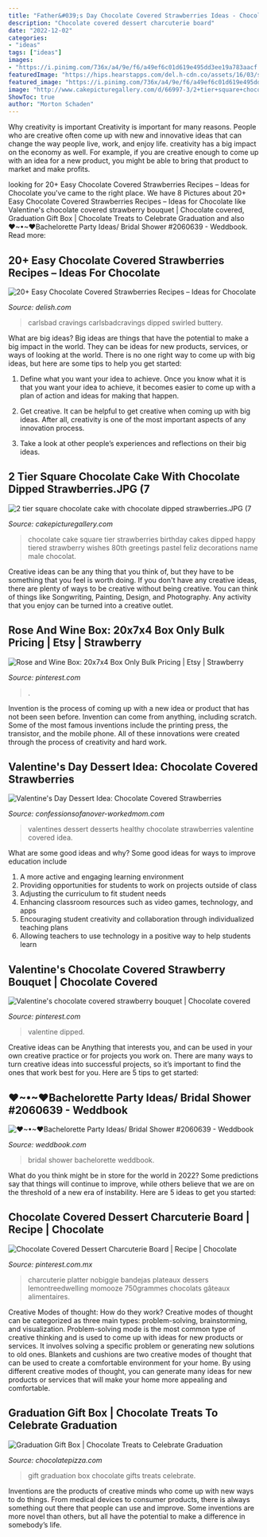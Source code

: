 ```yaml
---
title: "Father&#039;s Day Chocolate Covered Strawberries Ideas - Chocolate Cake Square Tier Strawberries Birthday Cakes Dipped Happy Tiered Strawberry Wishes 80th Greetings Pastel Feliz Decorations Name Male Chocolat"
description: "Chocolate covered dessert charcuterie board"
date: "2022-12-02"
categories:
- "ideas"
tags: ["ideas"]
images:
- "https://i.pinimg.com/736x/a4/9e/f6/a49ef6c01d619e495dd3ee19a783aacf.jpg"
featuredImage: "https://hips.hearstapps.com/del.h-cdn.co/assets/16/03/strawberry-cake-08.jpg?crop=1.0xw:1xh;center,top&amp;resize=768:*"
featured_image: "https://i.pinimg.com/736x/a4/9e/f6/a49ef6c01d619e495dd3ee19a783aacf.jpg"
image: "http://www.cakepicturegallery.com/d/66997-3/2+tier+square+chocolate+cake+with+chocolate+dipped+strawberries.JPG"
ShowToc: true
author: "Morton Schaden"
---
```



Why creativity is important
Creativity is important for many reasons. People who are creative often come up with new and innovative ideas that can change the way people live, work, and enjoy life. creativity has a big impact on the economy as well. For example, if you are creative enough to come up with an idea for a new product, you might be able to bring that product to market and make profits.

	

		
looking for 20+ Easy Chocolate Covered Strawberries Recipes – Ideas for Chocolate you've came to the right place. We have 8 Pictures about 20+ Easy Chocolate Covered Strawberries Recipes – Ideas for Chocolate like Valentine&#039;s chocolate covered strawberry bouquet | Chocolate covered, Graduation Gift Box | Chocolate Treats to Celebrate Graduation and also ♥~•~♥Bachelorette Party Ideas/ Bridal Shower #2060639 - Weddbook. Read more:
		
    
## 20+ Easy Chocolate Covered Strawberries Recipes – Ideas For Chocolate

<img loading=lazy src="https://hips.hearstapps.com/del.h-cdn.co/assets/16/03/strawberry-cake-08.jpg?crop=1.0xw:1xh;center,top&amp;resize=768:*" onerror="this.onerror=null;this.src='https://tse1.mm.bing.net/th?id=OIP.YUp5GK8-R8K9BFlQZ3w4xQHaLH&amp;pid=15.1';" alt="20+ Easy Chocolate Covered Strawberries Recipes – Ideas for Chocolate">

_Source: delish.com_

>carlsbad cravings carlsbadcravings dipped swirled buttery. 

	

What are big ideas?
Big ideas are things that have the potential to make a big impact in the world. They can be ideas for new products, services, or ways of looking at the world. There is no one right way to come up with big ideas, but here are some tips to help you get started:
1. Define what you want your idea to achieve. Once you know what it is that you want your idea to achieve, it becomes easier to come up with a plan of action and ideas for making that happen.

2. Get creative. It can be helpful to get creative when coming up with big ideas. After all, creativity is one of the most important aspects of any innovation process.

3. Take a look at other people’s experiences and reflections on their big ideas.

    
## 2 Tier Square Chocolate Cake With Chocolate Dipped Strawberries.JPG (7

<img loading=lazy src="http://www.cakepicturegallery.com/d/66997-3/2+tier+square+chocolate+cake+with+chocolate+dipped+strawberries.JPG" onerror="this.onerror=null;this.src='https://tse1.mm.bing.net/th?id=OIP.unxe5LfYUcbtPLqtyIy2jAHaFz&amp;pid=15.1';" alt="2 tier square chocolate cake with chocolate dipped strawberries.JPG (7">

_Source: cakepicturegallery.com_

>chocolate cake square tier strawberries birthday cakes dipped happy tiered strawberry wishes 80th greetings pastel feliz decorations name male chocolat. 

	

Creative ideas can be any thing that you think of, but they have to be something that you feel is worth doing. If you don't have any creative ideas, there are plenty of ways to be creative without being creative. You can think of things like Songwriting, Painting, Design, and Photography. Any activity that you enjoy can be turned into a creative outlet.

    
## Rose And Wine Box: 20x7x4 Box Only Bulk Pricing | Etsy | Strawberry

<img loading=lazy src="https://i.pinimg.com/736x/a4/9e/f6/a49ef6c01d619e495dd3ee19a783aacf.jpg" onerror="this.onerror=null;this.src='https://tse1.mm.bing.net/th?id=OIP.Q4eVt_NDIwFg5YPM9y6NdgHaHa&amp;pid=15.1';" alt="Rose and Wine Box: 20x7x4 Box Only Bulk Pricing | Etsy | Strawberry">

_Source: pinterest.com_

>. 

	

Invention is the process of coming up with a new idea or product that has not been seen before. Invention can come from anything, including scratch. Some of the most famous inventions include the printing press, the transistor, and the mobile phone. All of these innovations were created through the process of creativity and hard work.

    
## Valentine&#039;s Day Dessert Idea: Chocolate Covered Strawberries

<img loading=lazy src="https://confessionsofanover-workedmom.com/wp-content/uploads/2016/01/valentines-day-dessert-idea-healthy.jpg" onerror="this.onerror=null;this.src='https://tse2.mm.bing.net/th?id=OIP.hAyCuzeFBNk-Yoj3HWdCCAHaLH&amp;pid=15.1';" alt="Valentine&#039;s Day Dessert Idea: Chocolate Covered Strawberries">

_Source: confessionsofanover-workedmom.com_

>valentines dessert desserts healthy chocolate strawberries valentine covered idea. 

	

What are some good ideas and why?
Some good ideas for ways to improve education include 
1. A more active and engaging learning environment 
2. Providing opportunities for students to work on projects outside of class 
3. Adjusting the curriculum to fit student needs 
4. Enhancing classroom resources such as video games, technology, and apps 
5. Encouraging student creativity and collaboration through individualized teaching plans 
6. Allowing teachers to use technology in a positive way to help students learn 

    
## Valentine&#039;s Chocolate Covered Strawberry Bouquet | Chocolate Covered

<img loading=lazy src="https://i.pinimg.com/originals/0d/40/9f/0d409f8a2a2267ba6478d76ffd5dad21.jpg" onerror="this.onerror=null;this.src='https://tse3.mm.bing.net/th?id=OIP.2LNg_BVtiiS7oThWDSdbJQHaJ4&amp;pid=15.1';" alt="Valentine&#039;s chocolate covered strawberry bouquet | Chocolate covered">

_Source: pinterest.com_

>valentine dipped. 

	

Creative ideas can be Anything that interests you, and can be used in your own creative practice or for projects you work on. There are many ways to turn creative ideas into successful projects, so it’s important to find the ones that work best for you. Here are 5 tips to get started: 

    
## ♥~•~♥Bachelorette Party Ideas/ Bridal Shower #2060639 - Weddbook

<img loading=lazy src="http://s3.weddbook.me/t1/2/0/6/2060639/bachelorette-party-ideas-bridal-shower.jpg" onerror="this.onerror=null;this.src='https://tse3.mm.bing.net/th?id=OIP.BPIvxnwQrUMGloec0zUXTQHaJ3&amp;pid=15.1';" alt="♥~•~♥Bachelorette Party Ideas/ Bridal Shower #2060639 - Weddbook">

_Source: weddbook.com_

>bridal shower bachelorette weddbook. 

	

What do you think might be in store for the world in 2022? Some predictions say that things will continue to improve, while others believe that we are on the threshold of a new era of instability. Here are 5 ideas to get you started: 

    
## Chocolate Covered Dessert Charcuterie Board | Recipe | Chocolate

<img loading=lazy src="https://i.pinimg.com/736x/e3/97/13/e39713f4fe8b8fa12a73a3b67bf3c58a.jpg" onerror="this.onerror=null;this.src='https://tse4.mm.bing.net/th?id=OIP.Lptq_lbBE8fGgmmjZH34QQHaJ3&amp;pid=15.1';" alt="Chocolate Covered Dessert Charcuterie Board | Recipe | Chocolate">

_Source: pinterest.com.mx_

>charcuterie platter nobiggie bandejas plateaux dessers lemontreedwelling momooze 750grammes chocolats gâteaux alimentaires. 

	

Creative Modes of thought: How do they work?
Creative modes of thought can be categorized as three main types: problem-solving, brainstorming, and visualization. Problem-solving mode is the most common type of creative thinking and is used to come up with ideas for new products or services. It involves solving a specific problem or generating new solutions to old ones.
Blankets and cushions are two creative modes of thought that can be used to create a comfortable environment for your home. By using different creative modes of thought, you can generate many ideas for new products or services that will make your home more appealing and comfortable.

    
## Graduation Gift Box | Chocolate Treats To Celebrate Graduation

<img loading=lazy src="https://www.chocolatepizza.com/wp-content/uploads/2019/05/Summer-Sensation-gift-box-graduation-1024x831.jpg" onerror="this.onerror=null;this.src='https://tse3.mm.bing.net/th?id=OIP.ufVNOzEhfYoiHLOrJC-ohgHaGA&amp;pid=15.1';" alt="Graduation Gift Box | Chocolate Treats to Celebrate Graduation">

_Source: chocolatepizza.com_

>gift graduation box chocolate gifts treats celebrate. 

	

Inventions are the products of creative minds who come up with new ways to do things. From medical devices to consumer products, there is always something out there that people can use and improve. Some inventions are more novel than others, but all have the potential to make a difference in somebody’s life.

